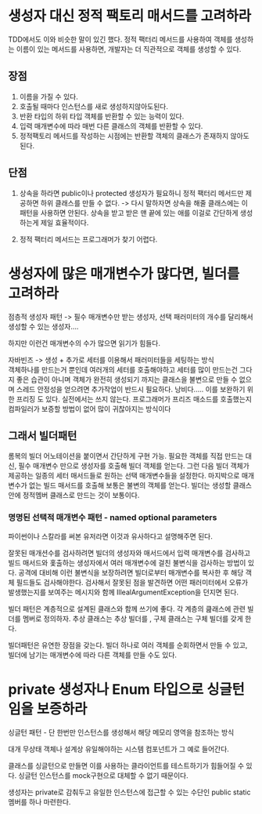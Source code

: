 # 생성자 대신 정적 팩토리 매서드를 고려하라

TDD에서도 이와 비슷한 말이 있긴 했다. 정적 팩터리 메서드를 사용하여 객체를 생성하는 이름이 있는 메서드를 사용하면, 개발자는 더 직관적으로 객체를 생성할 수 있다.

## **장점**

1.  이름을 가질 수 있다.
2.  호출될 때마다 인스턴스를 새로 생성하지않아도된다.
3.  반환 타입의 하위 타입 객체를 반환할 수 있는 능력이 있다.
4.  입력 매개변수에 따라 매번 다른 클래스의 객체를 반환할 수 있다.
5.  정적팩토리 메서드를 작성하는 시점에는 반환할 객체의 클래스가 존재하지 않아도 된다.

## **단점**

1.  상속을 하라면 public이나 protected 생성자가 필요하니 정적 팩터리 메서드만 제공하면 하위 클래스를 만들 수 없다. -> 다시 말하자면 상속을 해줄 클래스에는 이 패턴을 사용하면 안된다.  상속을 받고 받은 맨 끝에 있는 애를 이걸로 간단하게 생성하는게 제일 효율적이다. 

2.  정적 팩터리 메서드는 프로그래머가 찾기 어렵다.

# 생성자에 많은 매개변수가 많다면, 빌더를 고려하라

점층적 생성자 패턴 -> 필수 매개변수만 받는 생성자, 선택 패러미터의 개수를 달리해서 생성할 수 있는 생성자....

하지만 이런건 매개변수의 수가 많으면 읽기가 힘들다. 

자바빈즈 -> 생성 + 추가로 세터를 이용해서 패러미터들을 세팅하는 방식\
객체하나를 만드는거 뿐인데 여러개의 세터를 호출해야하고 세터를 많이 만드는건 그다지 좋은 습관이 아니며 객체가 완전히 생성되기 까지는 클래스을 불변으로 만들 수 없으며 스레드 안정성을 얻으려면 추가작업이 반드시 필요하다. 낭비다.....
이를 보완하기 위한 프리징 도 있다. 실전에서는 쓰지 않는다. 프로그래머가 프리즈 매소드를 호출했는지 컴파일러가 보증할 방법이 없어 많이 귀찮아지는 방식이다

## 그래서 빌더패턴
롬복의 빌더 어노테이션을 붙이면서 간단하게 구현 가능. 필요한 객체를 직접 만드는 대신, 필수 매개변수 만으로 생성자를 호출해 빌더 객체를 얻는다. 그런 다음 빌더 객체가 제공하는 일종의 세터 매서드들로 원하는 선택 매개변수들을 설정한다. 마지박으로 매개변수가 없는 빌드 매서드를 호출해 보통은 불변의 객체를 얻는다. 빌더는 생성할 클래스 안에 정적멤버 클래스로 만드는 것이 보통이다. 

### 명명된 선택적 매개변수 패턴 - named optional parameters 
파이썬이나 스칼라를 써본 유저라면 이것과 유사하다고 설명해주면 된다. 

잘못된 매개션수를 검사하려면 빌더의 생성자와 매서드에서 입력 매개변수를 검사하고 빌드 매서드와 홏출하는 생성자에서 여러 매개변수에 걸친 불변식을 검사하는 방법이 있다. 공격에 대비해 이런 불변식을 보장하려면 빌더로부터 매개변수를 복사한 후 해당 객체 필드들도 검사해야한다. 검사해서 잘못된 점을 발견하면 어떤 패러미터에서 오류가 발생했는지를 보여주는 메시지와 함께 IllealArgumentException을 던지면 된다.

빌더 패턴은 계층적으로 설계된 클래스와 함께 쓰기에 좋다. 각 계층의 큺래스에 관련 빌더를 멤버로 정의하자. 추상 클래스는 추상 빌더를 , 구체 클래스는 구체 빌더를 갖게 한다. 

빌더패턴은 유연한 장점을 갖는다. 빌더 하나로 여러 객체를 순회하면서 만들 수 있고, 빌더에 남기는 매개변수에 따라 다른 객체를 만들 수도 있다. 

# private 생성자나 Enum 타입으로 싱글턴임을 보증하라

싱글턴 패턴 - 단 한번만 인스턴스를 생성해서 해당 메모리 영역을 참조하는 방식

대개 무상태 객체나 설계상 유일해야하는 시스템 컴포넌트가 그 예로 들어간다. 

클래스를 싱글턴으로 만들면 이를 사용하는 클라이언트를 테스트하기가 힘들어질 수 있다. 싱글턴 인스턴스를 mock구현으로 대체할 수 없기 때문이다. 

생성자는 private로 감춰두고 유일한 인스턴스에 접근할 수 있는 수단인 public static 멤버를 하나 마련한다. 
